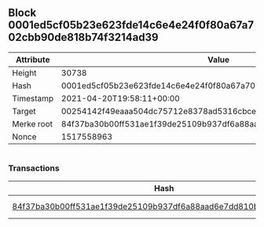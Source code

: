 ## Block 0001ed5cf05b23e623fde14c6e4e24f0f80a67a702cbb90de818b74f3214ad39

Attribute | Value
--- | ---
Height | 30738
Hash | 0001ed5cf05b23e623fde14c6e4e24f0f80a67a702cbb90de818b74f3214ad39
Timestamp | 2021-04-20T19:58:11+00:00
Target | 00254142f49eaaa504dc75712e8378ad5316cbcead634704b3734b6271167cc4
Merke root | 84f37ba30b00ff531ae1f39de25109b937df6a88aad6e7dd810b1bbbaf366731
Nonce | 1517558963

```

```

### Transactions

Hash | Amount
--- | ---
[84f37ba30b00ff531ae1f39de25109b937df6a88aad6e7dd810b1bbbaf366731](84f37ba30b00ff531ae1f39de25109b937df6a88aad6e7dd810b1bbbaf366731.md) | 10.00000000 SKEPTI 
